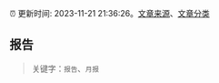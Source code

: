 :alarm_clock: 更新时间: 2023-11-21 21:36:26。[文章来源](/README.md)、[文章分类](/TAGS.md)

## 报告


> 关键字：`报告`、`月报`



